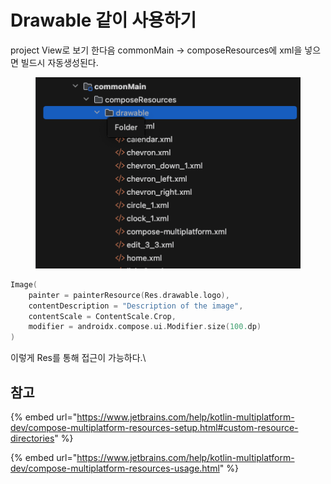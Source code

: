 # Drawable 같이 사용하기

project View로 보기 한다음 commonMain -> composeResources에 xml을 넣으면 빌드시 자동생성된다.

<figure><img src="../../.gitbook/assets/image.png" alt=""><figcaption></figcaption></figure>

```kotlin
Image(
    painter = painterResource(Res.drawable.logo),
    contentDescription = "Description of the image",
    contentScale = ContentScale.Crop,
    modifier = androidx.compose.ui.Modifier.size(100.dp)
)
```

이렇게 Res를 통해 접근이 가능하다.\


## 참고

{% embed url="https://www.jetbrains.com/help/kotlin-multiplatform-dev/compose-multiplatform-resources-setup.html#custom-resource-directories" %}

{% embed url="https://www.jetbrains.com/help/kotlin-multiplatform-dev/compose-multiplatform-resources-usage.html" %}
